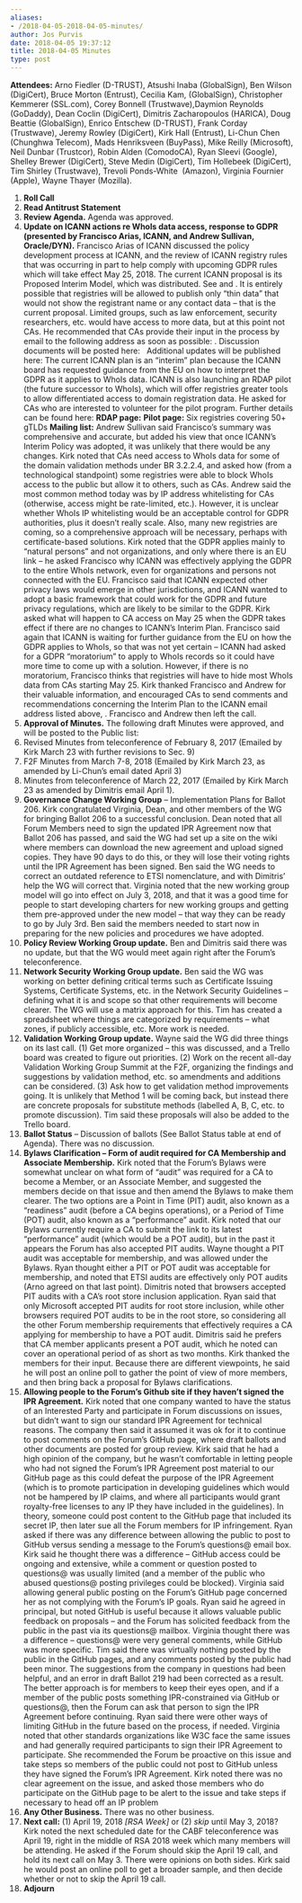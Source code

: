 ```yaml
---
aliases:
- /2018-04-05-2018-04-05-minutes/
author: Jos Purvis
date: 2018-04-05 19:37:12
title: 2018-04-05 Minutes
type: post
---
```


**Attendees:** Arno Fiedler (D-TRUST), Atsushi Inaba (GlobalSign), Ben Wilson (DigiCert), Bruce Morton (Entrust), Cecilia Kam, (GlobalSign), Christopher Kemmerer (SSL.com), Corey Bonnell (Trustwave),Daymion Reynolds (GoDaddy), Dean Coclin (DigiCert), Dimitris Zacharopoulos (HARICA), Doug Beattie (GlobalSign), Enrico Entschew (D-TRUST), Frank Corday (Trustwave), Jeremy Rowley (DigiCert), Kirk Hall (Entrust), Li-Chun Chen (Chunghwa Telecom), Mads Henriksveen (BuyPass), Mike Reilly (Microsoft), Neil Dunbar (Trustcor), Robin Alden (ComodoCA), Ryan Sleevi (Google), Shelley Brewer (DigiCert), Steve Medin (DigiCert), Tim Hollebeek (DigiCert), Tim Shirley (Trustwave), Trevoli Ponds-White  (Amazon), Virginia Fournier (Apple), Wayne Thayer (Mozilla).

1. **Roll Call**
1. **Read Antitrust Statement**
1. **Review Agenda.** Agenda was approved.
1. **Update on ICANN actions re WhoIs data access, response to GDPR (presented by Francisco Arias, ICANN, and Andrew Sullivan, Oracle/DYN).**
   Francisco Arias of ICANN discussed the policy development process at ICANN, and the review of ICANN registry rules that was occurring in part to help comply with upcoming GDPR rules which will take effect May 25, 2018. The current ICANN proposal is its Proposed Interim Model, which was distributed. See and .
   It is entirely possible that registries will be allowed to publish only “thin data” that would not show the registrant name or any contact data – that is the current proposal. Limited groups, such as law enforcement, security researchers, etc. would have access to more data, but at this point not CAs. He recommended that CAs provide their input in the process by email to the following address as soon as possible: . Discussion documents will be posted here:   Additional updates will be published here:  The current ICANN plan is an “interim” plan because the ICANN board has requested guidance from the EU on how to interpret the GDPR as it applies to WhoIs data.
   ICANN is also launching an RDAP pilot (the future successor to WhoIs), which will offer registries greater tools to allow differentiated access to domain registration data. He asked for CAs who are interested to volunteer for the pilot program. Further details can be found here:
   **RDAP page:**
   **Pilot page:**
   Six registries covering 50+ gTLDs
   **Mailing list:**
   Andrew Sullivan said Francisco’s summary was comprehensive and accurate, but added his view that once ICANN’s Interim Policy was adopted, it was unlikely that there would be any changes. Kirk noted that CAs need access to WhoIs data for some of the domain validation methods under BR 3.2.2.4, and asked how (from a technological standpoint) some registries were able to block WhoIs access to the public but allow it to others, such as CAs. Andrew said the most common method today was by IP address whitelisting for CAs (otherwise, access might be rate-limited, etc.). However, it is unclear whether WhoIs IP whitelisting would be an acceptable control for GDPR authorities, plus it doesn’t really scale. Also, many new registries are coming, so a comprehensive approach will be necessary, perhaps with certificate-based solutions.
   Kirk noted that the GDPR applies mainly to “natural persons” and not organizations, and only where there is an EU link – he asked Francisco why ICANN was effectively applying the GDPR to the entire WhoIs network, even for organizations and persons not connected with the EU. Francisco said that ICANN expected other privacy laws would emerge in other jurisdictions, and ICANN wanted to adopt a basic framework that could work for the GDPR and future privacy regulations, which are likely to be similar to the GDPR. Kirk asked what will happen to CA access on May 25 when the GDPR takes effect if there are no changes to ICANN’s Interim Plan. Francisco said again that ICANN is waiting for further guidance from the EU on how the GDPR applies to WhoIs, so that was not yet certain – ICANN had asked for a GDPR “moratorium” to apply to WhoIs records so it could have more time to come up with a solution. However, if there is no moratorium, Francisco thinks that registries will have to hide most WhoIs data from CAs starting May 25.
   Kirk thanked Francisco and Andrew for their valuable information, and encouraged CAs to send comments and recommendations concerning the Interim Plan to the ICANN email address listed above, . Francisco and Andrew then left the call.
1. **Approval of Minutes.** The following draft Minutes were approved, and will be posted to the Public list:
1. Revised Minutes from teleconference of February 8, 2017 (Emailed by Kirk March 23 with further revisions to Sec. 9)
1. F2F Minutes from March 7-8, 2018 (Emailed by Kirk March 23, as amended by Li-Chun’s email dated April 3)
1. Minutes from teleconference of March 22, 2017 (Emailed by Kirk March 23 as amended by Dimitris email April 1).
1. **Governance Change Working Group** – Implementation Plans for Ballot 206. Kirk congratulated Virginia, Dean, and other members of the WG for bringing Ballot 206 to a successful conclusion. Dean noted that all Forum Members need to sign the updated IPR Agreement now that Ballot 206 has passed, and said the WG had set up a site on the wiki where members can download the new agreement and upload signed copies. They have 90 days to do this, or they will lose their voting rights until the IPR Agreement has been signed.
   Ben said the WG needs to correct an outdated reference to ETSI nomenclature, and with Dimitris’ help the WG will correct that. Virginia noted that the new working group model will go into effect on July 3, 2018, and that it was a good time for people to start developing charters for new working groups and getting them pre-approved under the new model – that way they can be ready to go by July 3rd. Ben said the members needed to start now in preparing for the new policies and procedures we have adopted.
1. **Policy Review Working Group update.** Ben and Dimitris said there was no update, but that the WG would meet again right after the Forum’s teleconference.
1. **Network Security Working Group update.** Ben said the WG was working on better defining critical terms such as Certificate Issuing Systems, Certificate Systems, etc. in the Network Security Guidelines – defining what it is and scope so that other requirements will become clearer. The WG will use a matrix approach for this. Tim has created a spreadsheet where things are categorized by requirements – what zones, if publicly accessible, etc. More work is needed.
1. **Validation Working Group update.** Wayne said the WG did three things on its last call. (1) Get more organized – this was discussed, and a Trello board was created to figure out priorities. (2) Work on the recent all-day Validation Working Group Summit at the F2F, organizing the findings and suggestions by validation method, etc. so amendments and additions can be considered. (3) Ask how to get validation method improvements going. It is unlikely that Method 1 will be coming back, but instead there are concrete proposals for substitute methods (labelled A, B, C, etc. to promote discussion). Tim said these proposals will also be added to the Trello board.
1. **Ballot Status** – Discussion of ballots (See Ballot Status table at end of Agenda). There was no discussion.
1. **Bylaws Clarification – Form of audit required for CA Membership and Associate Membership.**
   Kirk noted that the Forum’s Bylaws were somewhat unclear on what form of “audit” was required for a CA to become a Member, or an Associate Member, and suggested the members decide on that issue and then amend the Bylaws to make them clearer. The two options are a Point in Time (PIT) audit, also known as a “readiness” audit (before a CA begins operations), or a Period of Time (POT) audit, also known as a “performance” audit. Kirk noted that our Bylaws currently require a CA to submit the link to its latest “performance” audit (which would be a POT audit), but in the past it appears the Forum has also accepted PIT audits.
   Wayne thought a PIT audit was acceptable for membership, and was allowed under the Bylaws. Ryan thought either a PIT or POT audit was acceptable for membership, and noted that ETSI audits are effectively only POT audits (Arno agreed on that last point). Dimitris noted that browsers accepted PIT audits with a CA’s root store inclusion application. Ryan said that only Microsoft accepted PIT audits for root store inclusion, while other browsers required POT audits to be in the root store, so considering all the other Forum membership requirements that effectively requires a CA applying for membership to have a POT audit. Dimitris said he prefers that CA member applicants present a POT audit, which he noted can cover an operational period of as short as two months.
   Kirk thanked the members for their input. Because there are different viewpoints, he said he will post an online poll to gather the point of view of more members, and then bring back a proposal for Bylaws clarifications.
1. **Allowing people to the Forum’s Github site if they haven’t signed the IPR Agreement.**
   Kirk noted that one company wanted to have the status of an Interested Party and participate in Forum discussions on issues, but didn’t want to sign our standard IPR Agreement for technical reasons. The company then said it assumed it was ok for it to continue to post comments on the Forum’s GitHub page, where draft ballots and other documents are posted for group review. Kirk said that he had a high opinion of the company, but he wasn’t comfortable in letting people who had not signed the Forum’s IPR Agreement post material to our GitHub page as this could defeat the purpose of the IPR Agreement (which is to promote participation in developing guidelines which would not be hampered by IP claims, and where all participants would grant royalty-free licenses to any IP they have included in the guidelines). In theory, someone could post content to the GitHub page that included its secret IP, then later sue all the Forum members for IP infringement.
   Ryan asked if there was any difference between allowing the public to post to GitHub versus sending a message to the Forum’s questions@ email box. Kirk said he thought there was a difference – GitHub access could be ongoing and extensive, while a comment or question posted to questions@ was usually limited (and a member of the public who abused questions@ posting privileges could be blocked). Virginia said allowing general public posting on the Forum’s GitHub page concerned her as not complying with the Forum’s IP goals.
   Ryan said he agreed in principal, but noted GitHub is useful because it allows valuable public feedback on proposals – and the Forum has solicited feedback from the public in the past via its questions@ mailbox. Virginia thought there was a difference – questions@ were very general comments, while GitHub was more specific.
   Tim said there was virtually nothing posted by the public in the GitHub pages, and any comments posted by the public had been minor. The suggestions from the company in questions had been helpful, and an error in draft Ballot 219 had been corrected as a result. The better approach is for members to keep their eyes open, and if a member of the public posts something IPR-constrained via GitHub or questions@, then the Forum can ask that person to sign the IPR Agreement before continuing. Ryan said there were other ways of limiting GitHub in the future based on the process, if needed. Virginia noted that other standards organizations like W3C face the same issues and had generally required participants to sign their IPR Agreement to participate. She recommended the Forum be proactive on this issue and take steps so members of the public could not post to GitHub unless they have signed the Forum’s IPR Agreement.
   Kirk noted there was no clear agreement on the issue, and asked those members who do participate on the GitHub page to be alert to the issue and take steps if necessary to head off an IP problem
1. **Any Other Business.** There was no other business.
1. **Next call:** (1) April 19, 2018 _\[RSA Week\]_ or (2) _skip_ until May 3, 2018?
   Kirk noted the next scheduled date for the CABF teleconference was April 19, right in the middle of RSA 2018 week which many members will be attending. He asked if the Forum should skip the April 19 call, and hold its next call on May 3. There were opinions on both sides. Kirk said he would post an online poll to get a broader sample, and then decide whether or not to skip the April 19 call.
1. **Adjourn**
